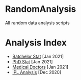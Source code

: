 # RandomAnalysis

All random data analysis scripts

# Analysis Index

* [Batchelor Stat](../main/scripts2021/batchelor.py) [Jan 2021]
* [PhD Stat](../main/scripts2021/phd_stat.py) [Jan 2021]
* [Medical Doctors](../main/scripts2021/health.py) [Jan 2021]
* [IPL Analysis](../main/scripts2020/ipl.py) [Dec 2020]
